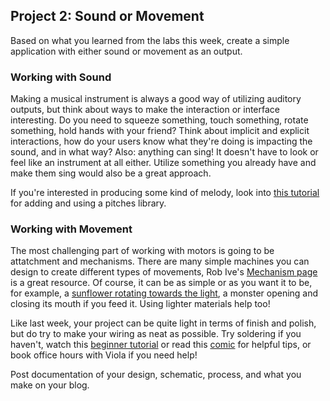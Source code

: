 ## Project 2: Sound or Movement

Based on what you learned from the labs this week, create a simple application with either sound or movement as an output.

### Working with Sound

Making a musical instrument is always a good way of utilizing auditory outputs, but think about ways to make the interaction or interface interesting. Do you need to squeeze something, touch something, rotate something, hold hands with your friend? Think about implicit and explicit interactions, how do your users know what they're doing is impacting the sound, and in what way? Also: anything can sing! It doesn't have to look or feel like an instrument at all either. Utilize something you already have and make them sing would also be a great approach.

If you're interested in producing some kind of melody, look into [this tutorial](https://www.arduino.cc/en/Tutorial/BuiltInExamples/toneMelody) for adding and using a pitches library.

### Working with Movement

The most challenging part of working with motors is going to be attatchment and mechanisms. There are many simple machines you can design to create different types of movements, Rob Ive's [Mechanism page](https://www.robives.com/mechanism/) is a great resource. Of course, it can be as simple or as you want it to be, for example, a [sunflower rotating towards the light](https://create.arduino.cc/projecthub/Mako_/arduino-sunflower-c4fd84?ref=tag&ref_id=servo&offset=1), a monster opening and closing its mouth if you feed it. Using lighter materials help too!

Like last week, your project can be quite light in terms of finish and polish, but do try to make your wiring as neat as possible. Try soldering if you haven't, watch this [beginner tutorial](https://www.youtube.com/watch?v=Qps9woUGkvI) or read this [comic](https://drive.google.com/file/d/1L_w3QaK71HDD8ipvT3ry6TKAMcCHSOdG/view?usp=sharing) for helpful tips, or book office hours with Viola if you need help!

Post documentation of your design, schematic, process, and what you make on your blog.
